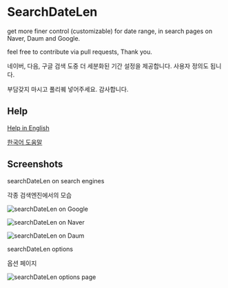 # SearchDateLen

get more finer control (customizable) for date range, in search pages on Naver, Daum and Google.

feel free to contribute via pull requests, Thank you.

네이버, 다음, 구글 검색 도중 더 세분화된 기간 설정을 제공합니다. 사용자 정의도 됩니다.

부담갖지 마시고 풀리퀘 넣어주세요. 감사합니다.


## Help

[Help in English](https://github.com/SD810/SearchDateLen/blob/master/document/HelpEnglish.md)

[한국어 도움말](https://github.com/SD810/SearchDateLen/blob/master/document/HelpKorean.md)


## Screenshots

searchDateLen on search engines

각종 검색엔진에서의 모습

![searchDateLen on Google](https://github.com/SD810/SearchDateLen/blob/master/document/imgs/GoogleApplied.png?raw=true "searchDateLen on Google")

![searchDateLen on Naver](https://github.com/SD810/SearchDateLen/blob/master/document/imgs/NaverApplied.png?raw=true "searchDateLen on Naver")

![searchDateLen on Daum](https://github.com/SD810/SearchDateLen/blob/master/document/imgs/DaumApplied.png?raw=true "searchDateLen on Daum")



searchDateLen options

옵션 페이지

![searchDateLen options page](https://github.com/SD810/SearchDateLen/blob/master/document/imgs/OptionsPage_noAnnon.png?raw=true "searchDateLen options page")
